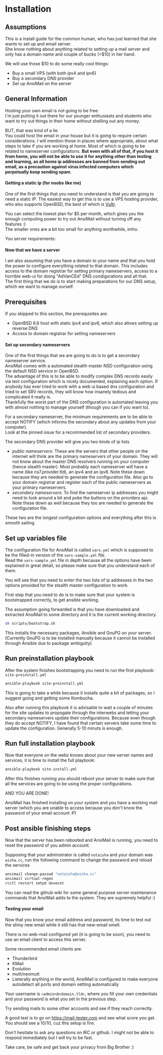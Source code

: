 # Installation

## Assumptions
This is a install guide for the common human, who has just learned that she wants to set up and email server.  
She know nothing about anything related to setting up a mail server and only has a domain name and couple of bucks (<\$10) in her hand.

We will use those \$10 to do some really cool things:
* Buy a small VPS (with both ipv4 and ipv6)  
* Buy a secondary DNS provider
* Set up AnsiMail on the server

## General Information

Hosting your own email is not going to be free.   
I'm just putting it out there for our younger enthusiasts and students who want to try out things in their home without shelling out any money.

BUT, that was kind of a lie.  
You could host the email in your house but it is going to require certain considerations. I will mention those in places where appropriate, about what steps to take if you are working at home. Most of which is going to be related to nameserver configurations. **But even with all of that, if you host it from home, you will not be able to use it for anything other than testing and learning, as all home ip addresses are banned from sending out email, as a precaution against virus infected computers which perpetually keep sending spam**.

#### Getting a static ip (for noobs like me)
One of the first things that you need to understand is that you are going to need a static IP. The easiest way to get this is to use a VPS hosting provider, who also supports OpenBSD, the best of which is [Vultr](https://vultr.com).

You can select the lowest plan for $5 per month, which gives you the enough computing power to try out AnsiMail without turning off any features :)  
The smaller ones are a bit too small for anything worthwhile, imho.

You server requirements:

#### Now that we have a server
I am also assuming that you have a domain to your name and that you hold the power to configure everything related to that domain. This includes access to the domain registrar for setting primary nameservers, access to a horrible web-ui for doing "AdVanCEd" DNS condigurations and all that.  
The first thing that we do is to start making preparations for our DNS setup, which we want to manage ourself.

## Prerequisites
If you skipped to this section, the prerequisites are:
 * OpenBSD 6.6 host with static ipv4 and ipv6, which also allows setting up reverse DNS
 * Access to domain registrar for setting nameservers
  
#### Set up secondary nameservers
One of the first things that we are going to do is to get a secondary nameserver service.  
AnsiMail comes with a automated stealth master NSD configuration using the default NSD service in OpenBSD.  
The advantage of this is to be able to modify complex DNS records easily via text configuration which is nicely documented, explaining each option. If anybody has ever tried to work with a web ui based dns configuration and tried to set SRV records, they will know how insanely tedious and complicated it really is.  
Thankfully the worst part of the DNS configuration is automated leaving you with almost nothing to manage yourself (though you can if you want to).

For a secondary nameserver, the minimum requirements are to be able to accept NOTIFY (which informs the secondary about any updates from your computer).  
Look at the pinned issue for a recommended list of secondary providers.

The secondary DNS provider will give you two kinds of ip lists
 * *public nameservers*: These are the servers that other people on the internet will think are the primary nameservers of your domain. They will not know about the master DNS resolvers running on your computer (hence stealth master). Most probably each nameserver will have a name (like ns7.provider.tld), an ipv4 and an ipv6. Note these down because they are needed to generate the configuration file. Also go to your domain registrar and register each of the public nameservers as your primary nameservers.  
 * *secondary nameservers*: To find the nameserver ip addresses you might need to look around a bit and poke the buttons on the providers api. Note these down as well because they too are needed to generate the configuration file.

These two are the longest configuration options and everything after this is smooth sailing.

## Set up variables file

The configuration file for AnsiMail is called `vars.yml` which is supposed to be the filled-in version of the `vars-sample.yml` file.  
Read the `vars-sample.yml` file in depth because all the options have been explained in great detail, so please make sure that you understand each of them.  

You will see that you need to enter the two lists of ip addresses in the two options provided for the stealth master configuration to work.

First step that you need to do is to make sure that your system is bootstrapped correctly, to get ansible working.

The assumption going forwarded is that you have downloaded and extracted AnsiMail to some directory and it is the current working directory.

```sh
sh scripts/bootstrap.sh
```

This installs the necessary packages, Ansible and GnuPG on your server.  
(Currently GnuPG is to be installed manually because it cannot be installed through Ansible due to package ambiguity)


## Run preinstallation playbook

After the system finishes bootstrapping you need to run the first playbook: `site-preinstall.yml`

```sh
ansible-playbook site-preinstall.yml
```

This is going to take a while because it installs quite a bit of packages, so I suggest going and getting some Kombucha.

Also after running this playbook it is advisable to wait a couple of minutes for the site updates to propogate through the interwebs and letting your secondary nameservers update their configurations. Because even though they do accept NOTIFY, I have found that certain servers take some time to update the configuration. Generally 5-10 minuts is enough.

## Run full installation playbook

Now that everyone on the webz knows about your new server names and services, it is time to install the full playbook:

```sh
ansible-playbook site-install.yml
```

After this finishes running you should reboot your server to make sure that all the services are going to be using the proper configurations.

AND YOU ARE DONE!

AnsiMail has finished installing on your system and you have a working mail server (which you are unable to access because you don't know the password of your email account :P)

## Post ansible finishing steps

Now that the server has been rebooted and AnsiMail is running, you need to reset the password of you admin account:

Supposing that your adminstrator is called `notaisha` and your domain was `aisha.cc`, run the following command to change the password and reload the services

```sh
ansimail change-passwd "notaisha@aisha.cc"
ansimail virtual-regen
rcctl restart smtpd dovecot
```
You can read the github wiki for some general purpose server maintenance commands that AnsiMail adds to the system. They are supremely helpful :)

#### Testing your email

Now that you know your email address and password, its time to test out the shiny new email while it still has that new-email smell.

There is no web-mail configured yet (it is going to be soon), you need to use an email client to access this server.

Some recommended email clients are:
 * Thunderbird
 * KMail
 * Evolution
 * mutt/neomutt
 * Lieterally anything in the world, AnsiMail is configured to make everyone autodetect all ports and domain setting automatically

Your username is `<admin>@<domain.tld>`, where you fill your own credentials and your password is what you set in the previous step.

Try sending mails to some other accounts and see if they reach correctly.

A good test is to go on https://mail-tester.com and see what score you get. You should see a 10/10, cuz this setup is fire.

Don't hesitate to ask any questions on IRC or github. I might not be able to respond immediately but I will try to be fast. 

Take care, be safe and get back your privacy from Big Brother :)
